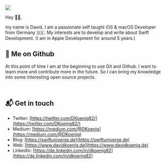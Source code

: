 <p><img src="https://images.davidkoenig.de/git/bannerGithub.png" id="imgDemo"></p>

Hey 👋🏼,

my name is David, I am a passionate self taught iOS & macOS Developer from Germany 🇩🇪. My interests are to develop and write about Swift Development. (I am in Apple Development for around 5 years.)

🌿 Me on Github
---
At this point of time I am at the beginning to use Git and Github. I want to learn more and contribute more in the future. So I can bring my knowledge into some interesting open source projects.


<p><br></p>

📬 Get in touch
---
- Twitter: [https://twitter.com/DKoenig82/](https://twitter.com/DKoenig82/)
- Medium: [https://medium.com/@DKoenig](https://medium.com/@DKoenig)
- Blog: [https://swiftuniverse.de](https://swiftuniverse.de)
- Web: [https://www.davidkoenig.de](https://www.davidkoenig.de)
- LinkedIn: [https://de.linkedin.com/in/dkoenig82](https://de.linkedin.com/in/dkoenig82)


<p><br></p>

